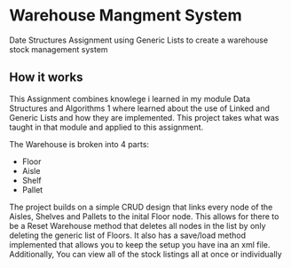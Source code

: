 # Warehouse Mangment System
Date Structures Assignment using Generic Lists to create a warehouse stock management system

## How it works
This Assignment combines knowlege i learned in my module Data Structures and Algorithms 1 where
learned about the use of Linked and Generic Lists and how they are implemented. This project
takes what was taught in that module and applied to this assignment.

The Warehouse is broken into 4 parts:
- Floor
- Aisle
- Shelf
- Pallet

The project builds on a simple CRUD design that links every node of the Aisles, Shelves and Pallets
to the inital Floor node. This allows for there to be a Reset Warehouse method that deletes all
nodes in the list by only deleting the generic list of Floors.
It also has a save/load method implemented that allows you to keep the setup you have ina an xml
file.
Additionally, You can view all of the stock listings all at once or individually
